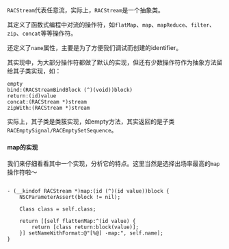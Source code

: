 `RACStream`代表任意流，实际上，`RACStream`是一个抽象类。

其定义了函数式编程中对流的操作符，如`flatMap`、`map`、`mapReduce`、`filter`、`zip`、`concat`等等操作符。

还定义了`name`属性，主要是为了方便我们调试而创建的identifier。

其实现中，为大部分操作符都做了默认的实现，但还有少数操作符作为抽象方法留给其子类实现，如：

```
empty
bind:(RACStreamBindBlock (^)(void))block)
return:(id)value
concat:(RACStream *)stream
zipWith:(RACStream *)stream
```

 实际上，其子类是类簇实现，如empty方法，其实返回的是子类`RACEmptySignal/RACEmptySetSequence`。


 #### map的实现

我们来仔细看看其中一个实现，分析它的特点。这里当然是选择出场率最高的`map`操作符啦～

```objc

- (__kindof RACStream *)map:(id (^)(id value))block {
	NSCParameterAssert(block != nil);

	Class class = self.class;

	return [[self flattenMap:^(id value) {
		return [class return:block(value)];
	}] setNameWithFormat:@"[%@] -map:", self.name];
}

```

